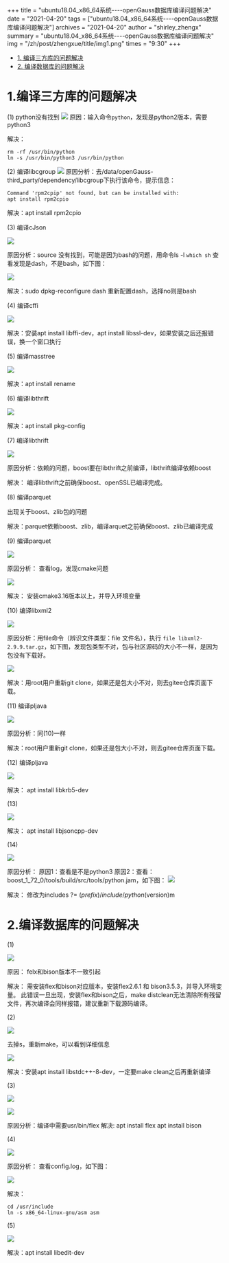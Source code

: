+++
title = "ubuntu18.04_x86_64系统----openGauss数据库编译问题解决"
date = "2021-04-20"
tags = ["ubuntu18.04_x86_64系统----openGauss数据库编译问题解决"]
archives = "2021-04-20"
author = "shirley_zhengx"
summary = "ubuntu18.04_x86_64系统----openGauss数据库编译问题解决"
img = "/zh/post/zhengxue/title/img1.png"
times = "9:30"
+++


<!-- TOC -->
- [1. 编译三方库的问题解决](#1.编译三方库的问题解决)
- [2. 编译数据库的问题解决](#2.编译数据库的问题解决)


<!-- /TOC -->

# 1.编译三方库的问题解决
(1) python没有找到
![](../images/problem/1.1.0.png)
原因：输入命令`python`，发现是python2版本，需要python3

解决：
```
rm -rf /usr/bin/python
ln -s /usr/bin/python3 /usr/bin/python
```
(2) 编译libcgroup
![](../images/problem/1.1.1.png)
原因分析：去/data/openGauss-third_party/dependency/libcgroup下执行该命令，提示信息：
```
Command 'rpm2cpip' not found, but can be installed with:
apt install rpm2cpio
```
解决：apt install rpm2cpio

(3) 编译cJson

![](../images/problem/1.1.2.png)

原因分析：source 没有找到，可能是因为bash的问题，用命令ls -l `which sh` 查看发现是dash，不是bash，如下图：

![](../images/problem/1.1.3.png)

解决：sudo dpkg-reconfigure dash 重新配置dash，选择no则是bash

(4) 编译cffi

![](../images/problem/1.1.4.png)

解决：安装apt install libffi-dev，apt install libssl-dev，如果安装之后还报错误，换一个窗口执行

(5) 编译masstree

![](../images/problem/1.1.5.png) 

解决：apt install rename

(6) 编译libthrift

![](../images/problem/1.1.6.png) 

解决：apt install pkg-config

(7) 编译libthrift

![](../images/problem/1.1.7.png) 

原因分析：依赖的问题，boost要在libthrift之前编译，libthrift编译依赖boost

解决： 编译libthrift之前确保boost、openSSL已编译完成。

(8) 编译parquet

出现关于boost、zlib包的问题

解决：parquet依赖boost、zlib，编译arquet之前确保boost、zlib已编译完成

(9) 编译parquet

![](../images/problem/1.1.8.png) 

原因分析： 查看log，发现cmake问题

![](../images/problem/1.1.9.png) 

解决： 安装cmake3.16版本以上，并导入环境变量

(10) 编译libxml2

![](../images/problem/1.1.10.png)

原因分析：用file命令（辨识文件类型：file 文件名），执行 `file libxml2-2.9.9.tar.gz`，如下图，发现包类型不对，包与社区源码的大小不一样，是因为包没有下载好。

![](../images/problem/1.1.11.png)

解决：用root用户重新git clone，如果还是包大小不对，则去gitee仓库页面下载。

(11) 编译pljava

![](../images/problem/1.1.12.png)

原因分析：同(10)一样

解决：root用户重新git clone，如果还是包大小不对，则去gitee仓库页面下载。

(12) 编译pljava

![](../images/problem/1.1.13.png)

解决： apt install libkrb5-dev

(13) 

![](../images/problem/1.1.14.png)

解决： apt install libjsoncpp-dev

(14) 

![](../images/problem/1.1.15.png)

原因分析： 原因1：查看是不是python3
          原因2：查看：boost_1_72_0/tools/build/src/tools/python.jam，如下图：
          ![](../images/problem/1.1.16.png)

解决： 修改为includes ?= $(prefix)/include/python$(version)m


# 2.编译数据库的问题解决

(1)
 
![](../images/problem/1.1.17.png)

原因： felx和bison版本不一致引起
 
解决： 需安装flex和bison对应版本，安装flex2.6.1 和 bison3.5.3，并导入环境变量。
     此错误一旦出现，安装flex和bison之后，make distclean无法清除所有残留文件，再次编译会同样报错，建议重新下载源码编译。

(2) 

![](../images/problem/1.1.18.png)

去掉s，重新make，可以看到详细信息

![](../images/problem/1.1.19.png)

解决：安装apt install libstdc++-8-dev，一定要make clean之后再重新编译

(3)

![](../images/problem/1.1.20.png)

![](../images/problem/1.1.23.png)

原因分析：编译中需要usr/bin/flex
解决: apt install flex  apt install bison

(4) 

![](../images/problem/1.1.21.png)

原因分析： 查看config.log，如下图：

![](../images/problem/1.1.22.png)

解决：
```
cd /usr/include
ln -s x86_64-linux-gnu/asm asm
```
(5)

![](../images/problem/1.1.24.png)

解决：apt install libedit-dev











